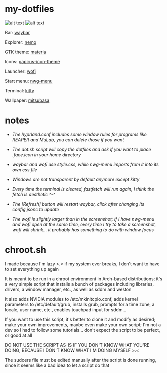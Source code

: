 # my-dotfiles
![alt text](https://github.com/kawa-sanmyaku/my-dotfiles/blob/main/docs/dotpic1.png?)
![alt text](https://github.com/kawa-sanmyaku/my-dotfiles/blob/main/docs/dotpic2.png?)


Bar: [waybar](https://github.com/Alexays/Waybar)

Explorer: [nemo](https://github.com/linuxmint/nemo)

GTK theme: [materia](https://github.com/nana-4/materia-theme)

Icons: [papirus-icon-theme](https://github.com/PapirusDevelopmentTeam/papirus-icon-theme)

Launcher: [wofi](https://sr.ht/~scoopta/wofi/)

Start menu: [nwg-menu](https://github.com/nwg-piotr/nwg-menu)

Terminal: [kitty](https://github.com/kovidgoyal/kitty)

Wallpaper: [mitsubasa](https://f4.bcbits.com/img/0030581061_130.jpg)

# notes
* *The hyprland.conf includes some window rules for programs like REAPER and MuLab, you can delete those if you want*

* *The dot.sh script will copy the dotfiles and ask if you want to place .face.icon in your home directory*

* *waybar and wofi use style.css, while nwg-menu imports from it into its own css file*

* *Windows are not transparent by default anymore except kitty*

* *Every time the terminal is cleared, fastfetch will run again, I think the fetch is aesthetic ^-^*

* *The [Refresh] button will restart waybar, click after changing its config.jsonc to update*

* *The wofi is slightly larger than in the screenshot; if I have nwg-menu and wofi open at the same time, every time I try to take a screenshot, wofi will shrink... it probably has something to do with window focus*

# chroot.sh
I made because I'm lazy >.&lt; if my system ever breaks, I don't want to have to set everything up again

It is meant to be run in a chroot environment in Arch-based distributions; it's a very simple script that installs a bunch of packages including libraries, drivers, a window manager, etc., as well as sddm and weston

It also adds NVIDIA modules to /etc/mkinitcpio.conf, adds kernel parameters to /etc/default/grub, installs grub, prompts for a time zone, a locale, user name, etc., enables touchpad input for sddm...

If you want to use this script, it's better to clone it and modify as desired; make your own improvements, maybe even make your own script; I'm not a dev so I had to follow some tutorials... don't expect the script to be perfect, or good at all

DO NOT USE THE SCRIPT AS-IS IF YOU DON'T KNOW WHAT YOU'RE DOING, BECAUSE I DON'T KNOW WHAT I'M DOING MYSELF >.<

The sudoers file must be edited manually after the script is done running, since it seems like a bad idea to let a script do that
